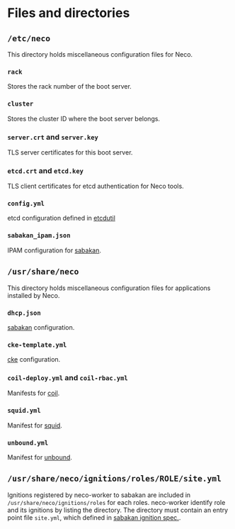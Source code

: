 Files and directories
=====================

`/etc/neco`
-----------

This directory holds miscellaneous configuration files for Neco.

### `rack`

Stores the rack number of the boot server.

### `cluster`

Stores the cluster ID where the boot server belongs.

### `server.crt` and `server.key`

TLS server certificates for this boot server.

### `etcd.crt` and `etcd.key`

TLS client certificates for etcd authentication for Neco tools.

### `config.yml`

etcd configuration defined in [etcdutil][]

### `sabakan_ipam.json`

IPAM configuration for [sabakan][].

`/usr/share/neco`
-----------------

This directory holds miscellaneous configuration files for applications installed by Neco.

### `dhcp.json`

[sabakan][] configuration.

### `cke-template.yml`

[cke][] configuration.

### `coil-deploy.yml` and `coil-rbac.yml`

Manifests for [coil][].

### `squid.yml`

Manifest for [squid][].

### `unbound.yml`

Manifest for [unbound][].

`/usr/share/neco/ignitions/roles/ROLE/site.yml`
-----------------------------------------------

Ignitions registered by neco-worker to sabakan are included in `/usr/share/neco/ignitions/roles` for each roles.
neco-worker identify role and its ignitions by listing the directory.
The directory must contain an entry point file `site.yml`, which defined in [sabakan ignition spec.][ignition.md].


[etcdutil]: https://github.com/cybozu-go/etcdutil
[sabakan]: https://github.com/cybozu-go/sabakan
[cke]: https://github.com/cybozu-go/cke
[coil]: https://github.com/cybozu-go/coil
[squid]: http://www.squid-cache.org/
[unbound]: https://nlnetlabs.nl/projects/unbound/about/
[ignition.md]: https://github.com/cybozu-go/sabakan/blob/master/docs/ignition.md
